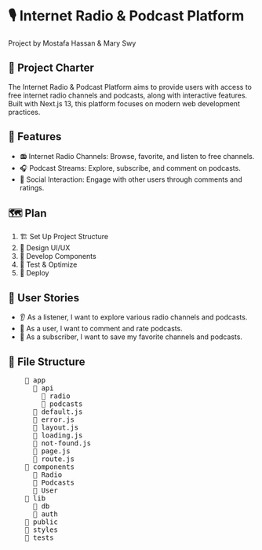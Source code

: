 <body>
    <h1>🎙️ Internet Radio & Podcast Platform</h1>
    <p>Project by Mostafa Hassan & Mary Swy</p>
    <h2>📜 Project Charter</h2>
    <p>The Internet Radio & Podcast Platform aims to provide users with access to free internet radio channels and podcasts, along with interactive features. Built with Next.js 13, this platform focuses on modern web development practices.</p>
    <h2>🎵 Features</h2>
    <ul>
        <li>📻 Internet Radio Channels: Browse, favorite, and listen to free channels.</li>
        <li>🎧 Podcast Streams: Explore, subscribe, and comment on podcasts.</li>
        <li>👥 Social Interaction: Engage with other users through comments and ratings.</li>
    </ul>
    <h2>🗺️ Plan</h2>
    <ol>
        <li>🏗️ Set Up Project Structure</li>
        <li>🎨 Design UI/UX</li>
        <li>🧩 Develop Components</li>
        <li>🧪 Test & Optimize</li>
        <li>🚀 Deploy</li>
    </ol>
    <h2>👥 User Stories</h2>
    <ul>
        <li>👂 As a listener, I want to explore various radio channels and podcasts.</li>
        <li>📝 As a user, I want to comment and rate podcasts.</li>
        <li>💾 As a subscriber, I want to save my favorite channels and podcasts.</li>
    </ul>
    <h2>📁 File Structure</h2>
    <pre>
    📁 app
      📁 api
        📁 radio
        📁 podcasts
      📁 default.js
      📁 error.js
      📁 layout.js
      📁 loading.js
      📁 not-found.js
      📁 page.js
      📁 route.js
    📁 components
      📁 Radio
      📁 Podcasts
      📁 User
    📁 lib
      📁 db
      📁 auth
    📁 public
    📁 styles
    📁 tests
    </pre>
</body>
